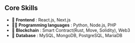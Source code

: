 ## Core Skills

- 🔭 <b>Frontend</b> : React.js, Next.js
- 👨‍💻 <b>Programming languages</b> : Python, Node.js, PHP
- 🌱 <b>Blockchain</b> : Smart Contract(Rust, Move, Solidity), Web3
- 💬 <b>Database</b> : MySQL, MongoDB, PostgreSQL, MariaDB

<br><br>

